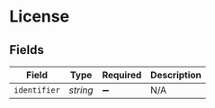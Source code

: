# License


## Fields

| Field              | Type               | Required           | Description        |
| ------------------ | ------------------ | ------------------ | ------------------ |
| `identifier`       | *string*           | :heavy_minus_sign: | N/A                |